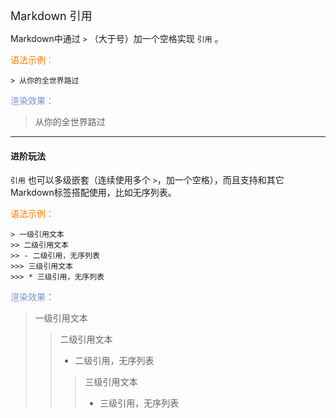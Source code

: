 <font size="4">Markdown 引用</font>

Markdown中通过 `>` （大于号）加一个空格实现 `引用` 。

<font color="#FF7F00">语法示例：</font>

```
> 从你的全世界路过
```

<font color="#7093DB">渲染效果：</font>

> 从你的全世界路过

---

#### 进阶玩法

 `引用` 也可以多级嵌套（连续使用多个 `>`，加一个空格），而且支持和其它Markdown标签搭配使用，比如无序列表。

<font color="#FF7F00">语法示例：</font>

```
> 一级引用文本
>> 二级引用文本
>> - 二级引用，无序列表
>>> 三级引用文本
>>> * 三级引用，无序列表
```

<font color="#7093DB">渲染效果：</font>

> 一级引用文本
>> 二级引用文本
>> - 二级引用，无序列表
>>> 三级引用文本
>>> * 三级引用，无序列表
